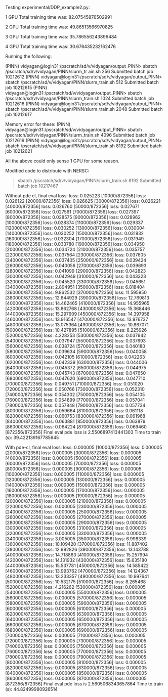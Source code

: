 Testing experimental/DDP_example2.py:

1 GPU
Total training time was: 82.07545876502991

2 GPU
Total training time was: 49.86513566970825

3 GPU
Total training time was: 35.786556243896484

4 GPU
Total training time was: 30.676435232162476

Running the following:

(PINN) vidyagan@login31:/pscratch/sd/v/vidyagan/output_PINN> sbatch /pscratch/sd/v/vidyagan/PINN/slurm_tr
ain.sh 256
Submitted batch job 10212612
(PINN) vidyagan@login31:/pscratch/sd/v/vidyagan/output_PINN> sbatch /pscratch/sd/v/vidyagan/PINN/slurm_train.sh 512
Submitted batch job 10212615
(PINN) vidyagan@login31:/pscratch/sd/v/vidyagan/output_PINN> sbatch /pscratch/sd/v/vidyagan/PINN/slurm_train.sh 1024
Submitted batch job 10212616
(PINN) vidyagan@login31:/pscratch/sd/v/vidyagan/output_PINN> sbatch /pscratch/sd/v/vidyagan/PINN/slurm_train.sh 2048
Submitted batch job 10212617

Memory error for these:
(PINN) vidyagan@login31:/pscratch/sd/v/vidyagan/output_PINN> sbatch /pscratch/sd/v/vidyagan/PINN/slurm_train.sh 4096
Submitted batch job 10212619
(PINN) vidyagan@login31:/pscratch/sd/v/vidyagan/output_PINN> sbatch /pscratch/sd/v/vidyagan/PINN/slurm_train.sh 8192
Submitted batch job 10212621

All the above could only sense 1 GPU for some reason.

Modified code to distribute with NERSC:
> sbatch /pscratch/sd/v/vidyagan/PINN/slurm_train.sh 8192
Submitted batch job 10217467

Without pde cl, final eval loss:
loss: 0.025223  [10000/872356]
loss: 0.026122  [20000/872356]
loss: 0.026625  [30000/872356]
loss: 0.026221  [40000/872356]
loss: 0.026760  [50000/872356]
loss: 0.027671  [60000/872356]
loss: 0.027561  [70000/872356]
loss: 0.027397  [80000/872356]
loss: 0.028575  [90000/872356]
loss: 0.028962  [100000/872356]
loss: 0.028374  [110000/872356]
loss: 0.029337  [120000/872356]
loss: 0.030252  [130000/872356]
loss: 0.030004  [140000/872356]
loss: 0.030252  [150000/872356]
loss: 0.031832  [160000/872356]
loss: 0.032304  [170000/872356]
loss: 0.031949  [180000/872356]
loss: 0.033780  [190000/872356]
loss: 0.034950  [200000/872356]
loss: 0.034724  [210000/872356]
loss: 0.035757  [220000/872356]
loss: 0.037564  [230000/872356]
loss: 0.037605  [240000/872356]
loss: 0.037405  [250000/872356]
loss: 0.039424  [260000/872356]
loss: 0.040056  [270000/872356]
loss: 0.039693  [280000/872356]
loss: 0.041099  [290000/872356]
loss: 0.042823  [300000/872356]
loss: 0.042949  [310000/872356]
loss: 0.043323  [320000/872356]
loss: 0.045520  [330000/872356]
loss: 0.045651  [340000/872356]
loss: 2.894951  [350000/872356]
loss: 6.818404  [360000/872356]
loss: 9.862532  [370000/872356]
loss: 11.595950  [380000/872356]
loss: 12.644929  [390000/872356]
loss: 12.769813  [400000/872356]
loss: 14.462465  [410000/872356]
loss: 14.955965  [420000/872356]
loss: 13.862768  [430000/872356]
loss: 15.368446  [440000/872356]
loss: 15.297609  [450000/872356]
loss: 14.397958  [460000/872356]
loss: 13.916547  [470000/872356]
loss: 13.976737  [480000/872356]
loss: 13.075364  [490000/872356]
loss: 10.867071  [500000/872356]
loss: 10.427895  [510000/872356]
loss: 8.225926  [520000/872356]
loss: 4.228253  [530000/872356]
loss: 0.037942  [540000/872356]
loss: 0.037947  [550000/872356]
loss: 0.037693  [560000/872356]
loss: 0.038724  [570000/872356]
loss: 0.040180  [580000/872356]
loss: 0.039634  [590000/872356]
loss: 0.040058  [600000/872356]
loss: 0.042105  [610000/872356]
loss: 0.042263  [620000/872356]
loss: 0.042339  [630000/872356]
loss: 0.044006  [640000/872356]
loss: 0.045372  [650000/872356]
loss: 0.044975  [660000/872356]
loss: 0.045743  [670000/872356]
loss: 0.047650  [680000/872356]
loss: 0.047620  [690000/872356]
loss: 0.047710  [700000/872356]
loss: 0.049751  [710000/872356]
loss: 0.051020  [720000/872356]
loss: 0.050766  [730000/872356]
loss: 0.052310  [740000/872356]
loss: 0.054302  [750000/872356]
loss: 0.054105  [760000/872356]
loss: 0.054899  [770000/872356]
loss: 0.057041  [780000/872356]
loss: 0.057848  [790000/872356]
loss: 0.057734  [800000/872356]
loss: 0.059664  [810000/872356]
loss: 0.061118  [820000/872356]
loss: 0.060753  [830000/872356]
loss: 0.061968  [840000/872356]
loss: 0.063881  [850000/872356]
loss: 0.063879  [860000/872356]
loss: 0.064224  [870000/872356]
loss: 0.069460  [872356/872356]
Final eval pde loss is 2.5506897413441303
Time to train (s): 39.422139167785645

With pde-cl, final eval loss:
loss: 0.000005  [10000/872356]
loss: 0.000005  [20000/872356]
loss: 0.000005  [30000/872356]
loss: 0.000005  [40000/872356]
loss: 0.000005  [50000/872356]
loss: 0.000005  [60000/872356]
loss: 0.000005  [70000/872356]
loss: 0.000005  [80000/872356]
loss: 0.000005  [90000/872356]
loss: 0.000005  [100000/872356]
loss: 0.000005  [110000/872356]
loss: 0.000005  [120000/872356]
loss: 0.000005  [130000/872356]
loss: 0.000005  [140000/872356]
loss: 0.000005  [150000/872356]
loss: 0.000005  [160000/872356]
loss: 0.000005  [170000/872356]
loss: 0.000005  [180000/872356]
loss: 0.000005  [190000/872356]
loss: 0.000005  [200000/872356]
loss: 0.000005  [210000/872356]
loss: 0.000005  [220000/872356]
loss: 0.000005  [230000/872356]
loss: 0.000005  [240000/872356]
loss: 0.000005  [250000/872356]
loss: 0.000005  [260000/872356]
loss: 0.000005  [270000/872356]
loss: 0.000005  [280000/872356]
loss: 0.000005  [290000/872356]
loss: 0.000005  [300000/872356]
loss: 0.000005  [310000/872356]
loss: 0.000005  [320000/872356]
loss: 0.000005  [330000/872356]
loss: 0.000005  [340000/872356]
loss: 3.005005  [350000/872356]
loss: 6.998339  [360000/872356]
loss: 10.109420  [370000/872356]
loss: 11.887402  [380000/872356]
loss: 12.992826  [390000/872356]
loss: 13.143788  [400000/872356]
loss: 14.718863  [410000/872356]
loss: 15.257994  [420000/872356]
loss: 14.131932  [430000/872356]
loss: 15.635180  [440000/872356]
loss: 15.537781  [450000/872356]
loss: 14.585422  [460000/872356]
loss: 13.993762  [470000/872356]
loss: 14.124367  [480000/872356]
loss: 13.233357  [490000/872356]
loss: 10.997641  [500000/872356]
loss: 10.532175  [510000/872356]
loss: 8.265468  [520000/872356]
loss: 4.216262  [530000/872356]
loss: 0.000005  [540000/872356]
loss: 0.000005  [550000/872356]
loss: 0.000005  [560000/872356]
loss: 0.000005  [570000/872356]
loss: 0.000005  [580000/872356]
loss: 0.000005  [590000/872356]
loss: 0.000005  [600000/872356]
loss: 0.000005  [610000/872356]
loss: 0.000005  [620000/872356]
loss: 0.000005  [630000/872356]
loss: 0.000005  [640000/872356]
loss: 0.000005  [650000/872356]
loss: 0.000005  [660000/872356]
loss: 0.000005  [670000/872356]
loss: 0.000005  [680000/872356]
loss: 0.000005  [690000/872356]
loss: 0.000005  [700000/872356]
loss: 0.000005  [710000/872356]
loss: 0.000005  [720000/872356]
loss: 0.000005  [730000/872356]
loss: 0.000005  [740000/872356]
loss: 0.000005  [750000/872356]
loss: 0.000005  [760000/872356]
loss: 0.000005  [770000/872356]
loss: 0.000005  [780000/872356]
loss: 0.000005  [790000/872356]
loss: 0.000005  [800000/872356]
loss: 0.000005  [810000/872356]
loss: 0.000005  [820000/872356]
loss: 0.000005  [830000/872356]
loss: 0.000005  [840000/872356]
loss: 0.000005  [850000/872356]
loss: 0.000005  [860000/872356]
loss: 0.000005  [870000/872356]
loss: 0.000005  [872356/872356]
Final eval pde loss is 2.5605068343657864
Time to train (s): 44.82499980926514